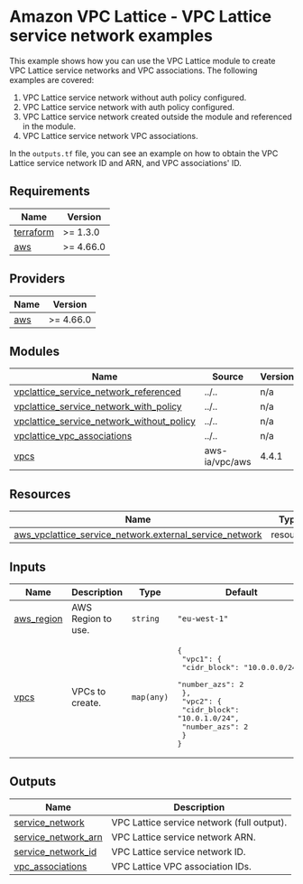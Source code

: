<!-- BEGIN_TF_DOCS -->
# Amazon VPC Lattice - VPC Lattice service network examples

This example shows how you can use the VPC Lattice module to create VPC Lattice service networks and VPC associations. The following examples are covered:

1. VPC Lattice service network without auth policy configured.
2. VPC Lattice service network with auth policy configured.
3. VPC Lattice service network created outside the module and referenced in the module.
4. VPC Lattice service network VPC associations.

In the `outputs.tf` file, you can see an example on how to obtain the VPC Lattice service network ID and ARN, and VPC associations' ID.

## Requirements

| Name | Version |
|------|---------|
| <a name="requirement_terraform"></a> [terraform](#requirement\_terraform) | >= 1.3.0 |
| <a name="requirement_aws"></a> [aws](#requirement\_aws) | >= 4.66.0 |

## Providers

| Name | Version |
|------|---------|
| <a name="provider_aws"></a> [aws](#provider\_aws) | >= 4.66.0 |

## Modules

| Name | Source | Version |
|------|--------|---------|
| <a name="module_vpclattice_service_network_referenced"></a> [vpclattice\_service\_network\_referenced](#module\_vpclattice\_service\_network\_referenced) | ../.. | n/a |
| <a name="module_vpclattice_service_network_with_policy"></a> [vpclattice\_service\_network\_with\_policy](#module\_vpclattice\_service\_network\_with\_policy) | ../.. | n/a |
| <a name="module_vpclattice_service_network_without_policy"></a> [vpclattice\_service\_network\_without\_policy](#module\_vpclattice\_service\_network\_without\_policy) | ../.. | n/a |
| <a name="module_vpclattice_vpc_associations"></a> [vpclattice\_vpc\_associations](#module\_vpclattice\_vpc\_associations) | ../.. | n/a |
| <a name="module_vpcs"></a> [vpcs](#module\_vpcs) | aws-ia/vpc/aws | 4.4.1 |

## Resources

| Name | Type |
|------|------|
| [aws_vpclattice_service_network.external_service_network](https://registry.terraform.io/providers/hashicorp/aws/latest/docs/resources/vpclattice_service_network) | resource |

## Inputs

| Name | Description | Type | Default | Required |
|------|-------------|------|---------|:--------:|
| <a name="input_aws_region"></a> [aws\_region](#input\_aws\_region) | AWS Region to use. | `string` | `"eu-west-1"` | no |
| <a name="input_vpcs"></a> [vpcs](#input\_vpcs) | VPCs to create. | `map(any)` | <pre>{<br>  "vpc1": {<br>    "cidr_block": "10.0.0.0/24",<br>    "number_azs": 2<br>  },<br>  "vpc2": {<br>    "cidr_block": "10.0.1.0/24",<br>    "number_azs": 2<br>  }<br>}</pre> | no |

## Outputs

| Name | Description |
|------|-------------|
| <a name="output_service_network"></a> [service\_network](#output\_service\_network) | VPC Lattice service network (full output). |
| <a name="output_service_network_arn"></a> [service\_network\_arn](#output\_service\_network\_arn) | VPC Lattice service network ARN. |
| <a name="output_service_network_id"></a> [service\_network\_id](#output\_service\_network\_id) | VPC Lattice service network ID. |
| <a name="output_vpc_associations"></a> [vpc\_associations](#output\_vpc\_associations) | VPC Lattice VPC association IDs. |
<!-- END_TF_DOCS -->